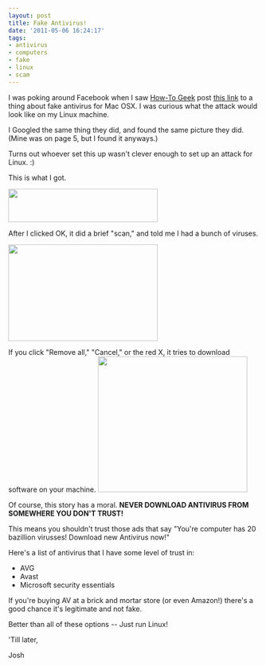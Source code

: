 ```yaml
---
layout: post
title: Fake Antivirus!
date: '2011-05-06 16:24:17'
tags:
- antivirus
- computers
- fake
- linux
- scam
---
```


I was poking around Facebook when I saw <a href="http://howtogeek.com">How-To Geek</a> post <a href="http://www.zdnet.com/blog/bott/what-a-mac-malware-attack-looks-like/3269">this link</a> to a thing about fake antivirus for Mac OSX. I was curious what the attack would look like on my Linux machine.

I Googled the same thing they did, and found the same picture they did. (Mine was on page 5, but I found it anyways.)

Turns out whoever set this up wasn't clever enough to set up an attack for Linux. :)

This is what I got.

<a href="http://joshgordon.net/wp-content/uploads/2011/05/interesting.png"><img class="size-medium wp-image-44" title="av-prompt" src="http://joshgordon.net/wp-content/uploads/2011/05/interesting-300x67.png" alt="" width="300" height="67" /></a>

After I clicked OK, it did a brief "scan," and told me I had a bunch of viruses.

<a href="http://joshgordon.net/wp-content/uploads/2011/05/ahahahaha.png"><img class="size-medium wp-image-42" title="Fake Antiviurs" src="http://joshgordon.net/wp-content/uploads/2011/05/ahahahaha-300x194.png" alt="" width="300" height="194" /></a>

If you click "Remove all," "Cancel," or the red X, it tries to download software on your machine.
<a href="http://joshgordon.net/wp-content/uploads/2011/05/Screenshot-Opening-BestAntivirus2011.exe.png"><img class="size-medium wp-image-45" title="av-download" src="http://joshgordon.net/wp-content/uploads/2011/05/Screenshot-Opening-BestAntivirus2011.exe-300x273.png" alt="" width="300" height="273" /></a>

Of course, this story has a moral. <strong>NEVER DOWNLOAD ANTIVIRUS FROM SOMEWHERE YOU DON'T TRUST! </strong>

This means you shouldn't trust those ads that say "You're computer has 20 bazillion virusses! Download new Antivirus now!" <strong>
</strong>

Here's a list of antivirus that I have some level of trust in:
<ul>
	<li>AVG</li>
	<li>Avast</li>
	<li>Microsoft security essentials</li>
</ul>
If you're buying AV at a brick and mortar store (or even Amazon!) there's a good chance it's legitimate and not fake.

Better than all of these options -- Just run Linux!

'Till later,

Josh